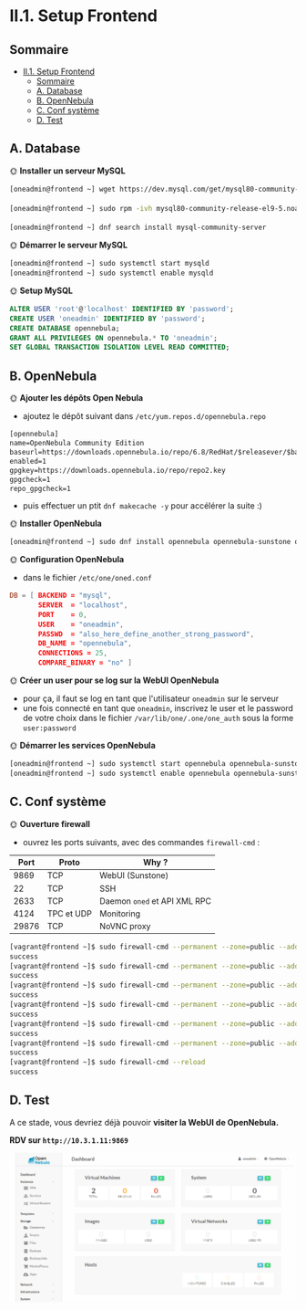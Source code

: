 # II.1. Setup Frontend

## Sommaire

- [II.1. Setup Frontend](#ii1-setup-frontend)
  - [Sommaire](#sommaire)
  - [A. Database](#a-database)
  - [B. OpenNebula](#b-opennebula)
  - [C. Conf système](#c-conf-système)
  - [D. Test](#d-test)

## A. Database

🌞 **Installer un serveur MySQL**

```bash
[oneadmin@frontend ~] wget https://dev.mysql.com/get/mysql80-community-release-el9-5.noarch.rpm 

[oneadmin@frontend ~] sudo rpm -ivh mysql80-community-release-el9-5.noarch.rpm

[oneadmin@frontend ~] dnf search install mysql-community-server
```

🌞 **Démarrer le serveur MySQL**

```bash
[oneadmin@frontend ~] sudo systemctl start mysqld
[oneadmin@frontend ~] sudo systemctl enable mysqld
```

🌞 **Setup MySQL**

```SQL
ALTER USER 'root'@'localhost' IDENTIFIED BY 'password';
CREATE USER 'oneadmin' IDENTIFIED BY 'password';
CREATE DATABASE opennebula;
GRANT ALL PRIVILEGES ON opennebula.* TO 'oneadmin';
SET GLOBAL TRANSACTION ISOLATION LEVEL READ COMMITTED;
```

## B. OpenNebula

🌞 **Ajouter les dépôts Open Nebula**

- ajoutez le dépôt suivant dans `/etc/yum.repos.d/opennebula.repo`

```
[opennebula]
name=OpenNebula Community Edition
baseurl=https://downloads.opennebula.io/repo/6.8/RedHat/$releasever/$basearch
enabled=1
gpgkey=https://downloads.opennebula.io/repo/repo2.key
gpgcheck=1
repo_gpgcheck=1
```

- puis effectuer un ptit `dnf makecache -y` pour accélérer la suite :)

🌞 **Installer OpenNebula**

```bash
[oneadmin@frontend ~] sudo dnf install opennebula opennebula-sunstone opennebula-fireedge
```

🌞 **Configuration OpenNebula**

- dans le fichier `/etc/one/oned.conf`

```conf
DB = [ BACKEND = "mysql",
       SERVER  = "localhost",
       PORT    = 0,
       USER    = "oneadmin",
       PASSWD  = "also_here_define_another_strong_password",
       DB_NAME = "opennebula",
       CONNECTIONS = 25,
       COMPARE_BINARY = "no" ]
```

🌞 **Créer un user pour se log sur la WebUI OpenNebula**

- pour ça, il faut se log en tant que l'utilisateur `oneadmin` sur le serveur
- une fois connecté en tant que `oneadmin`, inscrivez le user et le password de votre choix dans le fichier `/var/lib/one/.one/one_auth` sous la forme `user:password`

🌞 **Démarrer les services OpenNebula**

```bash
[oneadmin@frontend ~] sudo systemctl start opennebula opennebula-sunstone
[oneadmin@frontend ~] sudo systemctl enable opennebula opennebula-sunstone
```

## C. Conf système

🌞 **Ouverture firewall**

- ouvrez les ports suivants, avec des commandes `firewall-cmd` :

| Port  | Proto      | Why ?                        |
|-------|------------|------------------------------|
| 9869  | TCP        | WebUI (Sunstone)             |
| 22    | TCP        | SSH                          |
| 2633  | TCP        | Daemon `oned` et API XML RPC |
| 4124  | TPC et UDP | Monitoring                   |
| 29876 | TCP        | NoVNC proxy                  |

```bash
[vagrant@frontend ~]$ sudo firewall-cmd --permanent --zone=public --add-port=9869/tcp
success
[vagrant@frontend ~]$ sudo firewall-cmd --permanent --zone=public --add-port=22/tcp
success
[vagrant@frontend ~]$ sudo firewall-cmd --permanent --zone=public --add-port=2633/tcp
success
[vagrant@frontend ~]$ sudo firewall-cmd --permanent --zone=public --add-port=4124/tcp
success
[vagrant@frontend ~]$ sudo firewall-cmd --permanent --zone=public --add-port=4124/udp
success
[vagrant@frontend ~]$ sudo firewall-cmd --permanent --zone=public --add-port=29876/tcp
success
[vagrant@frontend ~]$ sudo firewall-cmd --reload
success
```

## D. Test

A ce stade, vous devriez déjà pouvoir **visiter la WebUI de OpenNebula.**

**RDV sur `http://10.3.1.11:9869`**

![DASHBOARD](./images/dashboard.png)
